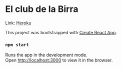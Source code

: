 # El club de la Birra
Link: [Heroku](https://beer-armando.herokuapp.com/)

This project was bootstrapped with [Create React App](https://github.com/facebook/create-react-app).




### `npm start`

Runs the app in the development mode.\
Open [http://localhost:3000](http://localhost:3000) to view it in the browser.


